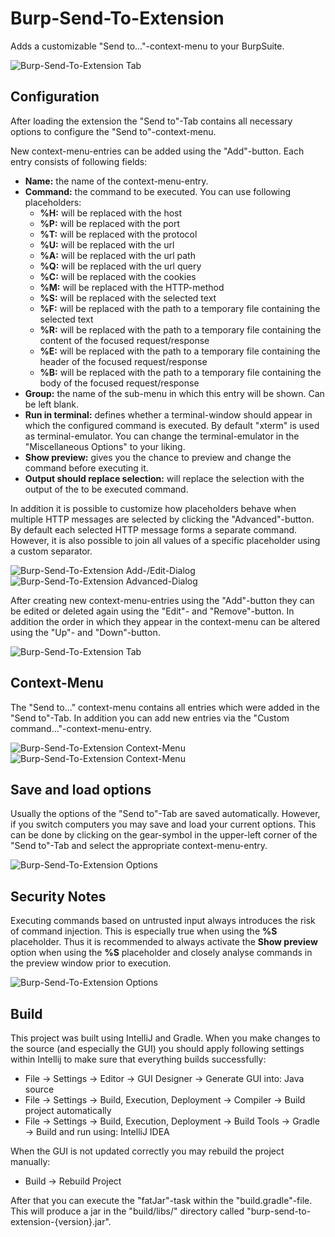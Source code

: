 # Burp-Send-To-Extension

Adds a customizable "Send to..."-context-menu to your BurpSuite.

![Burp-Send-To-Extension Tab](images/burp-send-to-extension-intro.png)

## Configuration

After loading the extension the "Send to"-Tab contains all necessary options to configure the "Send to"-context-menu. 

New context-menu-entries can be added using the "Add"-button. Each entry consists of following fields:
* **Name:** the name of the context-menu-entry.
* **Command:** the command to be executed. You can use following placeholders:
	* **%H:** will be replaced with the host
	* **%P:** will be replaced with the port
	* **%T:** will be replaced with the protocol
	* **%U:** will be replaced with the url
	* **%A:** will be replaced with the url path
	* **%Q:** will be replaced with the url query
	* **%C:** will be replaced with the cookies
	* **%M:** will be replaced with the HTTP-method
	* **%S:** will be replaced with the selected text
	* **%F:** will be replaced with the path to a temporary file containing the selected text
	* **%R:** will be replaced with the path to a temporary file containing the content of the focused request/response
	* **%E:** will be replaced with the path to a temporary file containing the header of the focused request/response
	* **%B:** will be replaced with the path to a temporary file containing the body of the focused request/response
* **Group:** the name of the sub-menu in which this entry will be shown. Can be left blank.
* **Run in terminal:** defines whether a terminal-window should appear in which the configured command is executed. By default "xterm" is used as terminal-emulator. You can change the terminal-emulator in the "Miscellaneous Options" to your liking.
* **Show preview:** gives you the chance to preview and change the command before executing it.
* **Output should replace selection:** will replace the selection with the output of the to be executed command.

In addition it is possible to customize how placeholders behave when multiple HTTP messages are selected by clicking the "Advanced"-button. 
By default each selected HTTP message forms a separate command. However, it is also possible to join all values of a specific placeholder using a custom separator.

![Burp-Send-To-Extension Add-/Edit-Dialog](images/burp-send-to-extension-add-edit-dialog.png)
![Burp-Send-To-Extension Advanced-Dialog](images/burp-send-to-extension-advanced-dialog.png)

After creating new context-menu-entries using the "Add"-button they can be edited or deleted again using the "Edit"- and "Remove"-button. In addition the order in which they appear in the context-menu can be altered using the "Up"- and "Down"-button.

![Burp-Send-To-Extension Tab](images/burp-send-to-extension-tab.png)

## Context-Menu

The "Send to..." context-menu contains all entries which were added in the "Send to"-Tab.
In addition you can add new entries via the "Custom command..."-context-menu-entry.

![Burp-Send-To-Extension Context-Menu](images/burp-send-to-extension-context-menu-repeater.png)
![Burp-Send-To-Extension Context-Menu](images/burp-send-to-extension-context-menu-target-sitemap.png)

## Save and load options

Usually the options of the "Send to"-Tab are saved automatically. However, if you switch computers you may save and load your current options. This can be done by clicking on the gear-symbol in the upper-left corner of the "Send to"-Tab and select the appropriate context-menu-entry.

![Burp-Send-To-Extension Options](images/burp-send-to-extension-options.png)

## Security Notes

Executing commands based on untrusted input always introduces the risk of command injection. This is especially true when using the **%S** placeholder. Thus it is recommended to always activate the **Show preview** option when using the **%S** placeholder and closely analyse commands in the preview window prior to execution.

![Burp-Send-To-Extension Options](images/burp-send-to-extension-forkbomb.png)

## Build

This project was built using IntelliJ and Gradle. When you make changes to the source (and especially the GUI) you should apply following settings within Intellij to make sure that everything builds successfully:
* File -> Settings -> Editor -> GUI Designer -> Generate GUI into: Java source
* File -> Settings -> Build, Execution, Deployment -> Compiler -> Build project automatically
* File -> Settings -> Build, Execution, Deployment -> Build Tools -> Gradle -> Build and run using: IntelliJ IDEA

When the GUI is not updated correctly you may rebuild the project manually:
* Build -> Rebuild Project

After that you can execute the "fatJar"-task within the "build.gradle"-file. This will produce a jar in the "build/libs/" directory called "burp-send-to-extension-{version}.jar".
